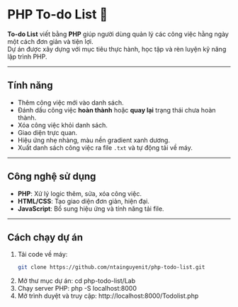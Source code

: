  # PHP To-do List 📝

**To-do List** viết bằng **PHP** giúp người dùng quản lý các công việc hằng ngày một cách đơn giản và tiện lợi.  
Dự án được xây dựng với mục tiêu thực hành, học tập và rèn luyện kỹ năng lập trình PHP.

---

## Tính năng
- Thêm công việc mới vào danh sách.
- Đánh dấu công việc **hoàn thành** hoặc **quay lại** trạng thái chưa hoàn thành.
- Xóa công việc khỏi danh sách.
- Giao diện trực quan.
- Hiệu ứng nhẹ nhàng, màu nền gradient xanh dương.
- Xuất danh sách công việc ra file `.txt` và tự động tải về máy.

---

## Công nghệ sử dụng
- **PHP**: Xử lý logic thêm, sửa, xóa công việc.
- **HTML/CSS**: Tạo giao diện đơn giản, hiện đại.
- **JavaScript**: Bổ sung hiệu ứng và tính năng tải file.

---

## Cách chạy dự án
1. Tải code về máy:
   ```bash
   git clone https://github.com/ntainguyenit/php-todo-list.git
2. Mở thư mục dự án:
   cd php-todo-list/Lab
3. Chạy server PHP:
   php -S localhost:8000
4. Mở trình duyệt và truy cập:
   http://localhost:8000/Todolist.php


